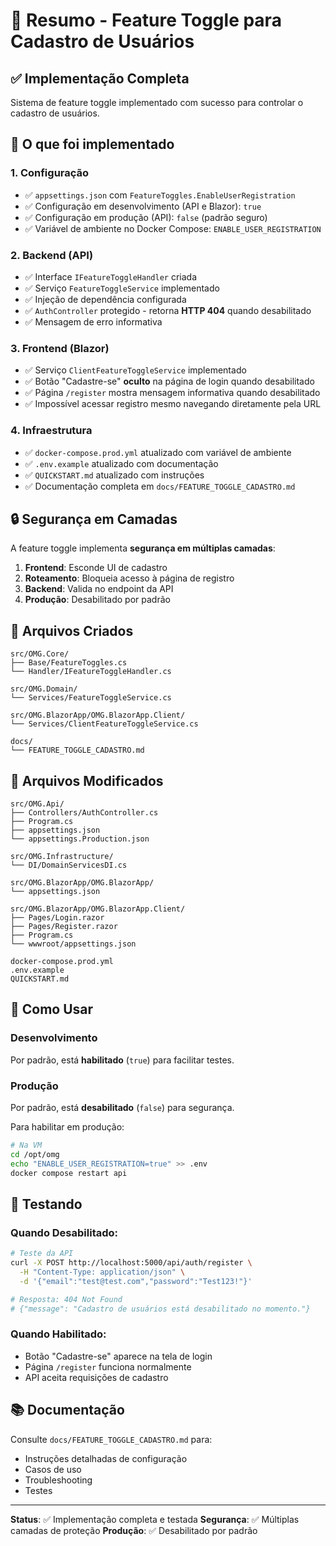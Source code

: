 # 📝 Resumo - Feature Toggle para Cadastro de Usuários

## ✅ Implementação Completa

Sistema de feature toggle implementado com sucesso para controlar o cadastro de usuários.

## 🎯 O que foi implementado

### 1. **Configuração**
- ✅ `appsettings.json` com `FeatureToggles.EnableUserRegistration`
- ✅ Configuração em desenvolvimento (API e Blazor): `true`
- ✅ Configuração em produção (API): `false` (padrão seguro)
- ✅ Variável de ambiente no Docker Compose: `ENABLE_USER_REGISTRATION`

### 2. **Backend (API)**
- ✅ Interface `IFeatureToggleHandler` criada
- ✅ Serviço `FeatureToggleService` implementado
- ✅ Injeção de dependência configurada
- ✅ `AuthController` protegido - retorna **HTTP 404** quando desabilitado
- ✅ Mensagem de erro informativa

### 3. **Frontend (Blazor)**
- ✅ Serviço `ClientFeatureToggleService` implementado
- ✅ Botão "Cadastre-se" **oculto** na página de login quando desabilitado
- ✅ Página `/register` mostra mensagem informativa quando desabilitado
- ✅ Impossível acessar registro mesmo navegando diretamente pela URL

### 4. **Infraestrutura**
- ✅ `docker-compose.prod.yml` atualizado com variável de ambiente
- ✅ `.env.example` atualizado com documentação
- ✅ `QUICKSTART.md` atualizado com instruções
- ✅ Documentação completa em `docs/FEATURE_TOGGLE_CADASTRO.md`

## 🔒 Segurança em Camadas

A feature toggle implementa **segurança em múltiplas camadas**:

1. **Frontend**: Esconde UI de cadastro
2. **Roteamento**: Bloqueia acesso à página de registro
3. **Backend**: Valida no endpoint da API
4. **Produção**: Desabilitado por padrão

## 📁 Arquivos Criados

```
src/OMG.Core/
├── Base/FeatureToggles.cs
└── Handler/IFeatureToggleHandler.cs

src/OMG.Domain/
└── Services/FeatureToggleService.cs

src/OMG.BlazorApp/OMG.BlazorApp.Client/
└── Services/ClientFeatureToggleService.cs

docs/
└── FEATURE_TOGGLE_CADASTRO.md
```

## 📝 Arquivos Modificados

```
src/OMG.Api/
├── Controllers/AuthController.cs
├── Program.cs
├── appsettings.json
└── appsettings.Production.json

src/OMG.Infrastructure/
└── DI/DomainServicesDI.cs

src/OMG.BlazorApp/OMG.BlazorApp/
└── appsettings.json

src/OMG.BlazorApp/OMG.BlazorApp.Client/
├── Pages/Login.razor
├── Pages/Register.razor
├── Program.cs
└── wwwroot/appsettings.json

docker-compose.prod.yml
.env.example
QUICKSTART.md
```

## 🚀 Como Usar

### Desenvolvimento
Por padrão, está **habilitado** (`true`) para facilitar testes.

### Produção
Por padrão, está **desabilitado** (`false`) para segurança.

Para habilitar em produção:
```bash
# Na VM
cd /opt/omg
echo "ENABLE_USER_REGISTRATION=true" >> .env
docker compose restart api
```

## 🧪 Testando

### Quando Desabilitado:
```bash
# Teste da API
curl -X POST http://localhost:5000/api/auth/register \
  -H "Content-Type: application/json" \
  -d '{"email":"test@test.com","password":"Test123!"}'

# Resposta: 404 Not Found
# {"message": "Cadastro de usuários está desabilitado no momento."}
```

### Quando Habilitado:
- Botão "Cadastre-se" aparece na tela de login
- Página `/register` funciona normalmente
- API aceita requisições de cadastro

## 📚 Documentação

Consulte `docs/FEATURE_TOGGLE_CADASTRO.md` para:
- Instruções detalhadas de configuração
- Casos de uso
- Troubleshooting
- Testes

---

**Status**: ✅ Implementação completa e testada
**Segurança**: ✅ Múltiplas camadas de proteção
**Produção**: ✅ Desabilitado por padrão
